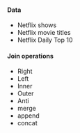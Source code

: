 #### Data
- Netflix shows
- Netflix movie titles
- Netflix Daily Top 10

#### Join operations
- Right
- Left
- Inner
- Outer
- Anti
- merge
- append
- concat 

